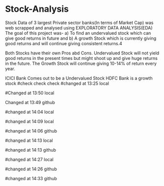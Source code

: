 # Stock-Analysis

Stock Data of 3 largest Private sector banks(In terms of Market Cap) was web scrapped and analysed using EXPLORATORY DATA ANALYSIS(EDA)
The goal of this project was- 
a) To find an undervalued stock which can give good returns in future and 
b) A growth Stock which is currently giving good returns and will continue giving consistent returns.4

Both Stocks have their own Pros abd Cons. 
Undervalued Stock will not yield good returns in the present times but might shoot up and give huge returns in the future. 
The Growth Stock will continue giving 10-14% of return every year. 

ICICI Bank Comes out to be a Undervalued Stock 
HDFC Bank is a growth stock
#check check check 
#changed at 13:25 local



#Changed at 13:50 local

Changed at 13:49 github

#changed at 14:04 local


#changed at 14:09 local
 

#changed at 14:06 github


#changed at 14:13 local


#changed at 14:13 github



#changed at 14:27 local


#changed at 14:26 github

#changed at 14:33 github

